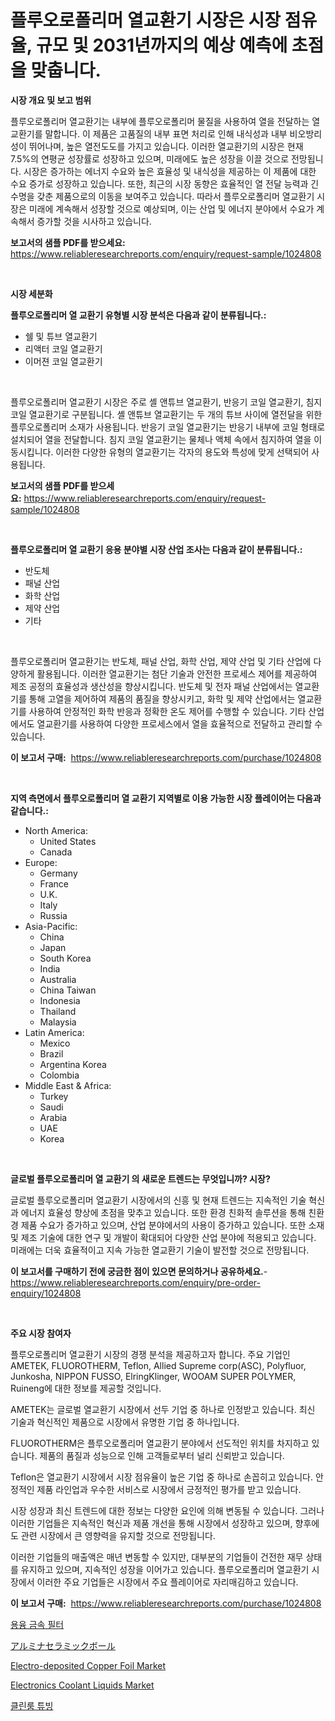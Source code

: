 <p><h1>플루오로폴리머 열교환기 시장은 시장 점유율, 규모 및 2031년까지의 예상 예측에 초점을 맞춥니다.</h1></p><p><strong>시장 개요 및 보고 범위</strong></p>
<p><p>플루오로폴리머 열교환기는 내부에 플루오로폴리머 물질을 사용하여 열을 전달하는 열 교환기를 말합니다. 이 제품은 고품질의 내부 표면 처리로 인해 내식성과 내부 비오방리성이 뛰어나며, 높은 열전도도를 가지고 있습니다. 이러한 열교환기의 시장은 현재 7.5%의 연평균 성장률로 성장하고 있으며, 미래에도 높은 성장을 이끌 것으로 전망됩니다. 시장은 증가하는 에너지 수요와 높은 효율성 및 내식성을 제공하는 이 제품에 대한 수요 증가로 성장하고 있습니다. 또한, 최근의 시장 동향은 효율적인 열 전달 능력과 긴 수명을 갖춘 제품으로의 이동을 보여주고 있습니다. 따라서 플루오로폴리머 열교환기 시장은 미래에 계속해서 성장할 것으로 예상되며, 이는 산업 및 에너지 분야에서 수요가 계속해서 증가할 것을 시사하고 있습니다.</p></p>
<p><strong>보고서의 샘플 PDF를 받으세요:</strong> <a href="https://www.reliableresearchreports.com/enquiry/request-sample/1024808">https://www.reliableresearchreports.com/enquiry/request-sample/1024808</a></p>
<p>&nbsp;</p>
<p><strong>시장 세분화</strong></p>
<p><strong>플루오로폴리머 열 교환기 유형별 시장 분석은 다음과 같이 분류됩니다.:</strong></p>
<p><ul><li>쉘 및 튜브 열교환기</li><li>리액터 코일 열교환기</li><li>이머젼 코일 열교환기</li></ul></p>
<p>&nbsp;</p>
<p><p>플루오로폴리머 열교환기 시장은 주로 셸 앤튜브 열교환기, 반응기 코일 열교환기, 침지 코일 열교환기로 구분됩니다. 셸 앤튜브 열교환기는 두 개의 튜브 사이에 열전달을 위한 플루오로폴리머 소재가 사용됩니다. 반응기 코일 열교환기는 반응기 내부에 코일 형태로 설치되어 열을 전달합니다. 침지 코일 열교환기는 물체나 액체 속에서 침지하여 열을 이동시킵니다. 이러한 다양한 유형의 열교환기는 각자의 용도와 특성에 맞게 선택되어 사용됩니다.</p></p>
<p><strong>보고서의 샘플 PDF를 받으세요:</strong>&nbsp;<a href="https://www.reliableresearchreports.com/enquiry/request-sample/1024808">https://www.reliableresearchreports.com/enquiry/request-sample/1024808</a></p>
<p>&nbsp;</p>
<p><strong> 플루오로폴리머 열 교환기 응용 분야별 시장 산업 조사는 다음과 같이 분류됩니다.:</strong></p>
<p><ul><li>반도체</li><li>패널 산업</li><li>화학 산업</li><li>제약 산업</li><li>기타</li></ul></p>
<p>&nbsp;</p>
<p><p>플루오로폴리머 열교환기는 반도체, 패널 산업, 화학 산업, 제약 산업 및 기타 산업에 다양하게 활용됩니다. 이러한 열교환기는 첨단 기술과 안전한 프로세스 제어를 제공하여 제조 공정의 효율성과 생산성을 향상시킵니다. 반도체 및 전자 패널 산업에서는 열교환기를 통해 고열을 제어하여 제품의 품질을 향상시키고, 화학 및 제약 산업에서는 열교환기를 사용하여 안정적인 화학 반응과 정확한 온도 제어를 수행할 수 있습니다. 기타 산업에서도 열교환기를 사용하여 다양한 프로세스에서 열을 효율적으로 전달하고 관리할 수 있습니다.</p></p>
<p><strong>이 보고서 구매:</strong>&nbsp; <a href="https://www.reliableresearchreports.com/purchase/1024808">https://www.reliableresearchreports.com/purchase/1024808</a></p>
<p>&nbsp;</p>
<p><strong>지역 측면에서 플루오로폴리머 열 교환기 지역별로 이용 가능한 시장 플레이어는 다음과 같습니다.:</strong></p>
<p><ul>
    <li>
        North America:
        <ul>
            <li>United States</li>
            <li>Canada</li>
        </ul>
    </li>
    <li>
        Europe:
        <ul>
            <li>Germany</li>
            <li>France</li>
            <li>U.K.</li>
            <li>Italy</li>
            <li>Russia</li>
        </ul>
    </li>
    <li>
        Asia-Pacific:
        <ul>
            <li>China</li>
            <li>Japan</li>
            <li>South Korea</li>
            <li>India</li>
            <li>Australia</li>
            <li>China Taiwan</li>
            <li>Indonesia</li>
            <li>Thailand</li>
            <li>Malaysia</li>
        </ul>
    </li>
    <li>
        Latin America:
        <ul>
            <li>Mexico</li>
            <li>Brazil</li>
            <li>Argentina Korea</li>
            <li>Colombia</li>
        </ul>
    </li>
    <li>
        Middle East & Africa:
        <ul>
            <li>Turkey</li>
            <li>Saudi</li>
            <li>Arabia</li>
            <li>UAE</li>
            <li>Korea</li>
        </ul>
    </li>
    </ul></p>
<p>&nbsp;</p>
<p><strong>글로벌 플루오로폴리머 열 교환기 의 새로운 트렌드는 무엇입니까? 시장?</strong></p>
<p><p>글로벌 플루오로폴리머 열교환기 시장에서의 신흥 및 현재 트렌드는 지속적인 기술 혁신과 에너지 효율성 향상에 초점을 맞추고 있습니다. 또한 환경 친화적 솔루션을 통해 친환경 제품 수요가 증가하고 있으며, 산업 분야에서의 사용이 증가하고 있습니다. 또한 소재 및 제조 기술에 대한 연구 및 개발이 확대되어 다양한 산업 분야에 적용되고 있습니다. 미래에는 더욱 효율적이고 지속 가능한 열교환기 기술이 발전할 것으로 전망됩니다.</p></p>
<p><strong>이 보고서를 구매하기 전에 궁금한 점이 있으면 문의하거나 공유하세요.</strong>- <a href="https://www.reliableresearchreports.com/enquiry/pre-order-enquiry/1024808">https://www.reliableresearchreports.com/enquiry/pre-order-enquiry/1024808</a></p>
<p>&nbsp;</p>
<p><strong>주요 시장 참여자</strong></p>
<p><p>플루오로폴리머 열교환기 시장의 경쟁 분석을 제공하고자 합니다. 주요 기업인 AMETEK, FLUOROTHERM, Teflon, Allied Supreme corp(ASC), Polyfluor, Junkosha, NIPPON FUSSO, ElringKlinger, WOOAM SUPER POLYMER, Ruineng에 대한 정보를 제공할 것입니다.  </p><p>AMETEK는 글로벌 열교환기 시장에서 선두 기업 중 하나로 인정받고 있습니다. 최신 기술과 혁신적인 제품으로 시장에서 유명한 기업 중 하나입니다.  </p><p>FLUOROTHERM은 플루오로폴리머 열교환기 분야에서 선도적인 위치를 차지하고 있습니다. 제품의 품질과 성능으로 인해 고객들로부터 널리 신뢰받고 있습니다.  </p><p>Teflon은 열교환기 시장에서 시장 점유율이 높은 기업 중 하나로 손꼽히고 있습니다. 안정적인 제품 라인업과 우수한 서비스로 시장에서 긍정적인 평가를 받고 있습니다.  </p><p>시장 성장과 최신 트렌드에 대한 정보는 다양한 요인에 의해 변동될 수 있습니다. 그러나 이러한 기업들은 지속적인 혁신과 제품 개선을 통해 시장에서 성장하고 있으며, 향후에도 관련 시장에서 큰 영향력을 유지할 것으로 전망됩니다.  </p><p>이러한 기업들의 매출액은 매년 변동할 수 있지만, 대부분의 기업들이 건전한 재무 상태를 유지하고 있으며, 지속적인 성장을 이어가고 있습니다. 플루오로폴리머 열교환기 시장에서 이러한 주요 기업들은 시장에서 주요 플레이어로 자리매김하고 있습니다.</p></p>
<p><strong>이 보고서 구매:</strong>&nbsp;&nbsp;<a href="https://www.reliableresearchreports.com/purchase/1024808">https://www.reliableresearchreports.com/purchase/1024808</a></p>
<p><p><a href="https://github.com/vs10l4sfg5c/Market-Research-Report-List-1/blob/main/64438241435.md">용융 금속 필터</a></p><p><a href="https://github.com/cnnriuez22368/Market-Research-Report-List-1/blob/main/95684961773.md">アルミナセラミックボール</a></p><p><a href="https://issuu.com/reportprime-2/docs/electro-deposited-copper-foil-market-size-2030.ppt">Electro-deposited Copper Foil Market</a></p><p><a href="https://github.com/Krish2023na/Market-Research-Report-List-3/blob/main/electronics-coolant-liquids-market.md">Electronics Coolant Liquids Market</a></p><p><a href="https://github.com/crfsywufhm81415/Market-Research-Report-List-1/blob/main/22204051434.md">클린룸 튜빙</a></p></p>
